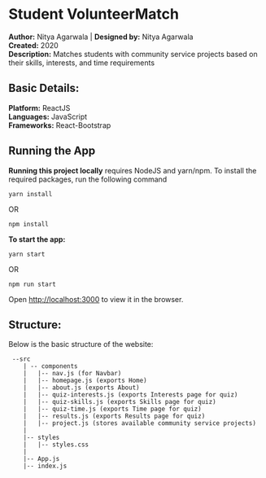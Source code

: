 # Student VolunteerMatch
**Author:** Nitya Agarwala   |  **Designed by:** Nitya Agarwala  
**Created:** 2020  
**Description:** Matches students with community service projects based on their skills, interests, and time requirements

## Basic Details:
**Platform:** ReactJS  
**Languages:** JavaScript  
**Frameworks:** React-Bootstrap

## Running the App

**Running this project locally** requires NodeJS and yarn/npm. To install the required packages, run the following command

```yarn install```

OR

```npm install```

**To start the app:**  

```yarn start```

OR

```npm run start```

Open [http://localhost:3000](http://localhost:3000) to view it in the browser.

## Structure:
Below is the basic structure of the website:
```
 --src
    | -- components
    |   |-- nav.js (for Navbar)
    |   |-- homepage.js (exports Home)
    |   |-- about.js (exports About)
    |   |-- quiz-interests.js (exports Interests page for quiz)
    |   |-- quiz-skills.js (exports Skills page for quiz)
    |   |-- quiz-time.js (exports Time page for quiz)
    |   |-- results.js (exports Results page for quiz)
    |   |-- project.js (stores available community service projects)
    |
    |-- styles
    |   |-- styles.css
    |
    |-- App.js
    |-- index.js
 ```

